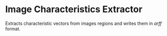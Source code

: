 Image Characteristics Extractor
===============================

Extracts characteristic vectors from images regions and writes them in _arff_ format.
